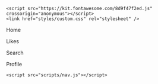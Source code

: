 <!DOCTYPE html>
<html>

<head>
    <title>Tab Bar Navigation - Hannah Moore</title>

    <script src="https://kit.fontawesome.com/8d9f47f2ed.js" crossorigin="anonymous"></script>
    <link href="styles/custom.css" rel="stylesheet" />
</head>

<body>
    <div class="tab-nav-container">
        <div class="tab active purple">
            <i class="fas fa-home"></i>
            <p>Home</p>
        </div>
        <div class="tab pink">
            <i class="far fa-heart"></i>
            <p>Likes</p>
        </div>
        <div class="tab yellow">
            <i class="fas fa-search"></i>
            <p>Search</p>
        </div>
        <div class="tab teal">
            <i class="far fa-user"></i>
            <p>Profile</p>
        </div>
    </div>

    <script src="scripts/nav.js"></script>
</body>

</html>
